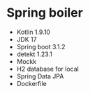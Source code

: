 # Spring boiler

- Kotlin 1.9.10
- JDK 17
- Spring boot 3.1.2
- detekt 1.23.1
- Mockk
- H2 database for local
- Spring Data JPA
- Dockerfile
